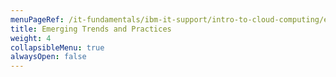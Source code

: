 ```yaml
---
menuPageRef: /it-fundamentals/ibm-it-support/intro-to-cloud-computing/emerging-trends-and-practices
title: Emerging Trends and Practices
weight: 4
collapsibleMenu: true
alwaysOpen: false
---
```

